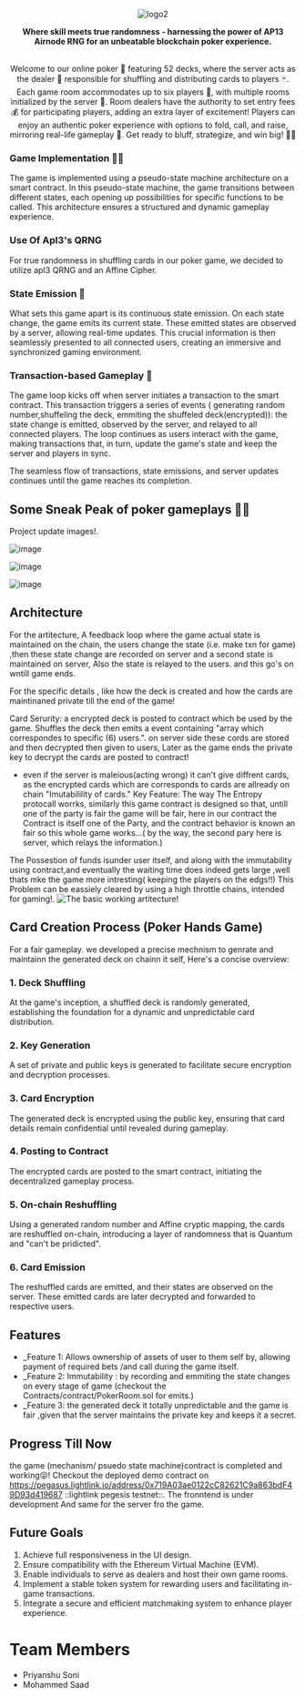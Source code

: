   <div align="center">

  ![logo2](https://github.com/PokerPeak/PokerPeak-Core/assets/115649011/fdd6c5f0-68d5-4822-94bd-672fca60d04e)

  <p>
    <strong>Where skill meets true randomness - harnessing the power of AP13 Airnode RNG for an unbeatable blockchain poker experience.</strong>
  </p>
<p></p>
</div>
</br>
<center>
Welcome to our online poker 🎉 featuring 52 decks, where the server acts as the dealer 🤖 responsible for shuffling and distributing cards to players 🃏. Each game room accommodates up to six players 👥, with multiple rooms initialized by the server 🚀. Room dealers have the authority to set entry fees 💰 for participating players, adding an extra layer of excitement! Players can enjoy an authentic poker experience with options to fold, call, and raise, mirroring real-life gameplay 🎲. Get ready to bluff, strategize, and win big! 💪🏼
</center>

  ### Game Implementation 🧑‍💻
The game is implemented using a pseudo-state machine architecture on a smart contract. In this pseudo-state machine, the game transitions between different states, each opening up possibilities for specific functions to be called. This architecture ensures a structured and dynamic gameplay experience.

### Use Of ApI3's QRNG
For true randomness in shuffling cards in our poker game, we decided to utilize apI3 QRNG and an Affine Cipher.

### State Emission 🌟 

What sets this game apart is its continuous state emission. On each state change, the game emits its current state. These emitted states are observed by a server, allowing real-time updates. This crucial information is then seamlessly presented to all connected users, creating an immersive and synchronized gaming environment.

### Transaction-based Gameplay 💸

The game loop kicks off when server initiates a transaction to the smart contract. This transaction triggers a series of events ( generating random number,shuffeling the deck, emmiting the shuffeled deck(encrypted)): the state change is emitted, observed by the server, and relayed to all connected players. The loop continues as users interact with the game, making transactions that, in turn, update the game's state and keep the server and players in sync.

The seamless flow of transactions, state emissions, and server updates continues until the game reaches its completion.

## Some Sneak Peak of poker gameplays 👀✨

Project update images!.

![image](https://github.com/priyanshu-7938/ENCODE_lightlink/assets/115649011/3a0b89d5-e1aa-4240-ad57-c755d9f9de29)

![image](https://github.com/priyanshu-7938/ENCODE_lightlink/assets/115649011/32c19397-7679-4486-952c-6894c18c6a54)

![image](https://github.com/priyanshu-7938/ENCODE_lightlink/assets/115649011/1d0a51c5-688b-4bd7-84a9-b3e2297e961a)
## Architecture

For the artitecture, 
A feedback loop where the game actual state is maintained on the chain, the users change the state (i.e. make txn for game) ,then these state change are recorded on server and a second state is maintained on server, Also the state is relayed to the users. and this go's on wntill game ends.

For the specific details , like how the deck is created and how the cards are maintinaned private till the end of the game!

Card Serurity:
  a encrypted deck is posted to contract which be used by the game. Shuffles the deck then emits a event containing "array which correspondes to specific (6) users.".
  on server side these cords are stored and then decrypted then given to users, Later as the game ends the private key to decrypt the cards are posted to contract!

  * even if the server is maleious(acting wrong) it can't give diffrent cards, as the encrypted cards which are corresponds to cards are allready on chain "Imutabilility of cards." 
Key Feature:
  The way The Entropy protocall worrks, similarly this game contract is designed so that, untill one of the party is fair the game will be fair, here in our contract the Contract is itself one of the Party, and the contract behavior is known an fair so this whole game works...( by the way, the second pary here is server, which relays the information.)

The Possestion of funds isunder user itself, and along with the immutability using contract,and eventually the waiting time does indeed gets large ,well thats mke the game more intresting( keeping the players on the edgs!!)
This Problem can be eassiely cleared by using a high throttle chains, intended for gaming!.
![The basic working artitecture!](https://github.com/priyanshu-7938/ENCODE_lightlink/blob/master/WhatsApp%20Image%202024-01-20%20at%2013.28.36_4c138b1a.jpg?raw=true)

## Card Creation Process (Poker Hands Game)

For a fair gameplay. we developed a precise mechnism to genrate and maintainn the generated deck on chainn it self, Here's a concise overview:

### 1. Deck Shuffling

At the game's inception, a shuffled deck is randomly generated, establishing the foundation for a dynamic and unpredictable card distribution.

### 2. Key Generation

A set of private and public keys is generated to facilitate secure encryption and decryption processes.

### 3. Card Encryption

The generated deck is encrypted using the public key, ensuring that card details remain confidential until revealed during gameplay.

### 4. Posting to Contract

The encrypted cards are posted to the smart contract, initiating the decentralized gameplay process.

### 5. On-chain Reshuffling

Using a generated random number and Affine cryptic mapping, the cards are reshuffled on-chain, introducing a layer of randomness that is Quantum and "can't be pridicted".

### 6. Card Emission

The reshuffled cards are emitted, and their states are observed on the server. These emitted cards are later decrypted and forwarded to respective users.


## Features

- _Feature 1: Allows ownership of assets of user to them self by, allowing payment of required bets /and call during the game itself.
- _Feature 2: Immutability : by recording and emmiting the state changes on every stage of game (checkout the Contracts/contract/PokerRoom.sol for emits.)
- _Feature 3: the generated deck it totally unpredictable and the game is fair ,given that the server maintains the private key and keeps it a secret.

## Progress Till Now
  the game (mechanism/ psuedo state machine)contract is completed and working😝! Checkout the deployed demo contract on     https://pegasus.lightlink.io/address/0x719A03ae0122cC82621C9a863bdF49D93d419687 ::lightlink pegesis testnet::.
  The fronntend is under development
  And same for the server fro the game.

## Future Goals
1. Achieve full responsiveness in the UI design.
2. Ensure compatibility with the Ethereum Virtual Machine (EVM).
3. Enable individuals to serve as dealers and host their own game rooms.
4. Implement a stable token system for rewarding users and facilitating in-game transactions.
5. Integrate a secure and efficient matchmaking system to enhance player experience.

# Team Members


- Priyanshu Soni
- Mohammed Saad

